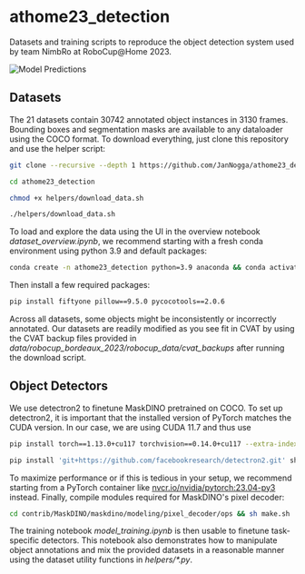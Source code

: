 # athome23_detection
Datasets and training scripts to reproduce the object detection system used by team NimbRo at RoboCup@Home 2023.

![Model Predictions](https://github.com/JanNogga/athome23_detection/assets/31764993/e2f3e9fc-e0d5-4b26-abaa-59a43e76d1cd)


## Datasets
The 21 datasets contain 30742 annotated object instances in 3130 frames. Bounding boxes and segmentation masks are available to any dataloader using the COCO format. To download everything, just clone this repository and use the helper script:

```bash
git clone --recursive --depth 1 https://github.com/JanNogga/athome23_detection.git
```

```bash
cd athome23_detection
```

```bash
chmod +x helpers/download_data.sh
```

```bash
./helpers/download_data.sh
```

To load and explore the data using the UI in the overview notebook *dataset_overview.ipynb*, we recommend starting with a fresh conda environment using python 3.9 and default packages:

```bash
conda create -n athome23_detection python=3.9 anaconda && conda activate athome23_detection
```

Then install a few required packages:

```bash
pip install fiftyone pillow==9.5.0 pycocotools==2.0.6
```

Across all datasets, some objects might be inconsistently or incorrectly annotated. Our datasets are readily modified as you see fit in CVAT by using the CVAT backup files provided in *data/robocup_bordeaux_2023/robocup_data/cvat_backups* after running the download script.

## Object Detectors

We use detectron2 to finetune MaskDINO pretrained on COCO. To set up detectron2, it is important that the installed version of PyTorch matches the CUDA version. In our case, we are using CUDA 11.7 and thus use

```bash
pip install torch==1.13.0+cu117 torchvision==0.14.0+cu117 --extra-index-url https://download.pytorch.org/whl/cu117
```

```bash
pip install 'git+https://github.com/facebookresearch/detectron2.git' shapely timm
```

To maximize performance or if this is tedious in your setup, we recommend starting from a PyTorch container like [nvcr.io/nvidia/pytorch:23.04-py3](https://docs.nvidia.com/deeplearning/frameworks/pytorch-release-notes/rel-23-04.html#rel-23-04) instead. Finally, compile modules required for MaskDINO's pixel decoder:

```bash
cd contrib/MaskDINO/maskdino/modeling/pixel_decoder/ops && sh make.sh
```

The training notebook *model_training.ipynb* is then usable to finetune task-specific detectors. This notebook also demonstrates how to manipulate object annotations and mix the provided datasets in a reasonable manner using the dataset utility functions in *helpers/\*.py*.
